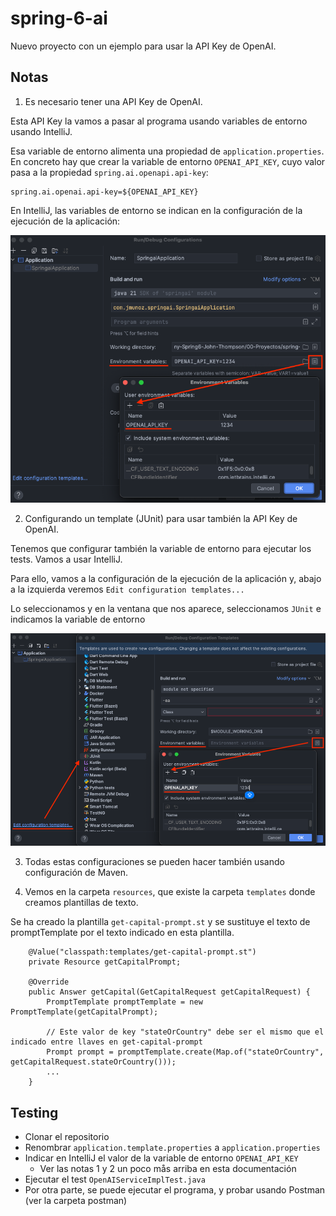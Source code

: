 # spring-6-ai

Nuevo proyecto con un ejemplo para usar la API Key de OpenAI.

## Notas

1. Es necesario tener una API Key de OpenAI.

Esta API Key la vamos a pasar al programa usando variables de entorno usando IntelliJ.

Esa variable de entorno alimenta una propiedad de `application.properties`. En concreto hay que crear la variable de entorno `OPENAI_API_KEY`, cuyo valor pasa a la propiedad `spring.ai.openapi.api-key`: 

```
spring.ai.openai.api-key=${OPENAI_API_KEY}
```

En IntelliJ, las variables de entorno se indican en la configuración de la ejecución de la aplicación:

![alt Environment Variables](../images/23-IntelliJ-EnvironmentVariables.png)

2. Configurando un template (JUnit) para usar también la API Key de OpenAI.

Tenemos que configurar también la variable de entorno para ejecutar los tests. Vamos a usar IntelliJ.

Para ello, vamos a la configuración de la ejecución de la aplicación y, abajo a la izquierda veremos `Edit configuration templates...`

Lo seleccionamos y en la ventana que nos aparece, seleccionamos `JUnit` e indicamos la variable de entorno

![alt Configuration Templates and Environment Variables](../images/24-IntelliJ-EditConfigurationTemplates-EnvironmentVariables.png)

3. Todas estas configuraciones se pueden hacer también usando configuración de Maven.

4. Vemos en la carpeta `resources`, que existe la carpeta `templates` donde creamos plantillas de texto.

Se ha creado la plantilla `get-capital-prompt.st` y se sustituye el texto de promptTemplate por el texto indicado en esta plantilla.

```
    @Value("classpath:templates/get-capital-prompt.st")
    private Resource getCapitalPrompt;
    
    @Override
    public Answer getCapital(GetCapitalRequest getCapitalRequest) {
        PromptTemplate promptTemplate = new PromptTemplate(getCapitalPrompt);
        
        // Este valor de key "stateOrCountry" debe ser el mismo que el indicado entre llaves en get-capital-prompt
        Prompt prompt = promptTemplate.create(Map.of("stateOrCountry", getCapitalRequest.stateOrCountry()));        
        ...
    }
```

## Testing

- Clonar el repositorio
- Renombrar `application.template.properties` a `application.properties`
- Indicar en IntelliJ el valor de la variable de entorno `OPENAI_API_KEY`
  - Ver las notas 1 y 2 un poco mås arriba en esta documentación
- Ejecutar el test `OpenAIServiceImplTest.java`
- Por otra parte, se puede ejecutar el programa, y probar usando Postman (ver la carpeta postman)